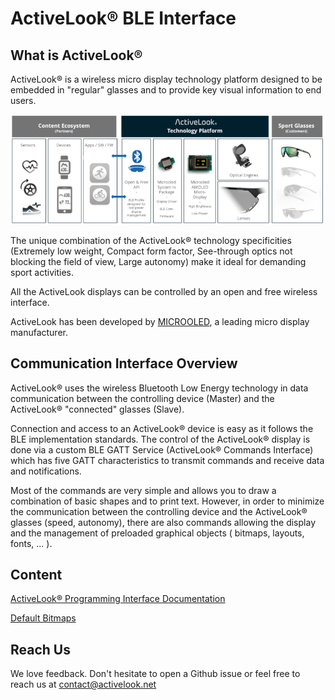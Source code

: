 # ActiveLook® BLE Interface 

## What is ActiveLook®

ActiveLook® is a wireless micro display technology platform designed to be embedded in "regular" glasses and to provide key visual information to end users.

<p align="center"> <img src="./resources/ActiveLook_Technology_Platform.png"/ </p>

The unique combination of the ActiveLook® technology specificities (Extremely low weight, Compact form factor, See-through optics not blocking the field of view, Large autonomy) make it ideal for demanding sport activities.

All the ActiveLook displays can be controlled by an open and free wireless interface.

ActiveLook has been developed by [MICROOLED](https://www.microoled.net), a leading micro display manufacturer.


## Communication Interface Overview

ActiveLook® uses the wireless Bluetooth Low Energy technology in data communication between the controlling device (Master) and the ActiveLook® "connected" glasses (Slave).

Connection and access to an ActiveLook® device is easy as it follows the BLE implementation standards. The control of the ActiveLook® display is done via a custom BLE GATT Service (ActiveLook® Commands Interface) which has five GATT characteristics to transmit commands and receive data and notifications.

Most of the commands are very simple and allows you to draw a combination of basic shapes and to print text. However, in order to minimize the communication between the controlling device and the ActiveLook® glasses (speed, autonomy), there are also commands allowing the display and the management of preloaded graphical objects ( bitmaps, layouts, fonts, ... ).


## Content

[ActiveLook® Programming Interface Documentation](ActiveLook_API.md)

[Default Bitmaps](ActiveLook_Default_Bitmaps.md)

## Reach Us

We love feedback. Don't hesitate to open a Github issue or feel free to reach us at contact@activelook.net 
